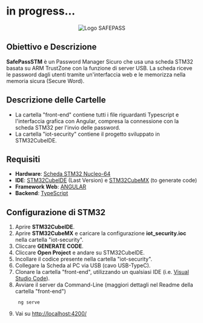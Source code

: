 # in progress...
<p align="center">
  <img src="https://github.com/user-attachments/assets/e25d99f7-0aa1-4ead-89ae-97906e69d43e" alt="Logo SAFEPASS">
</p>

## Obiettivo e Descrizione
**SafePassSTM** è un Password Manager Sicuro che usa una scheda STM32 basata su ARM TrustZone con la funzione di server USB. La scheda riceve le password dagli utenti tramite un'interfaccia web e le memorizza nella memoria sicura (Secure Word).

## Descrizione delle Cartelle
- La cartella "front-end" contiene tutti i file riguardanti Typescript e l'interfaccia grafica con Angular, compresa la connessione con la scheda STM32 per l'invio delle password.
- La cartella "iot-security" contiene il progetto sviluppato in STM32CubeIDE. 

## Requisiti
- **Hardware**: [Scheda STM32 Nucleo-64](https://www.st.com/en/evaluation-tools/NUCLEO-WBA55CG.html)
- **IDE**: [STM32CubeIDE](https://www.st.com/en/development-tools/stm32cubeide.html) (Last Version) e [STM32CubeMX](https://www.st.com/en/development-tools/stm32cubemx.html) (to generate code) 
- **Framework Web**: [ANGULAR](https://angular.dev/installation)
- **Backend**: [TypeScript](https://www.npmjs.com/package/typescript)

## Configurazione di STM32
1. Aprire **STM32CubeIDE**.
2. Aprire **STM32CubeMX** e caricare la configurazione **iot_security.ioc** nella cartella "iot-security".
3. Cliccare **GENERATE CODE**.
4. Cliccare **Open Project** e andare su STM32CubeIDE.
5. Incollare il codice presente nella cartella "iot-security".
6. Collegare la Scheda al PC via USB (cavo USB-TypeC).
7. Clonare la cartella "front-end", utilizzando un qualsiasi IDE (i.e. [Visual Studio Code](https://code.visualstudio.com/download)).
8. Avviare il server da Command-Line (maggiori dettagli nel Readme della cartella "front-end")
   ```
    ng serve
    ```
9. Vai su [http://localhost:4200/](http://localhost:4200/)
